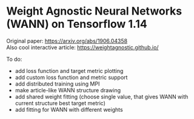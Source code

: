 # Weight Agnostic Neural Networks (WANN) on Tensorflow 1.14

Original paper: https://arxiv.org/abs/1906.04358 <br/>
Also cool interactive article: https://weightagnostic.github.io/

To do:
- add loss function and target metric plotting
- add custom loss function and metric support
- add distributed training using MPI
- make article-like WANN structure drawing
- add shared weight fitting (choose single value, that gives WANN with current structure best target metric)
- add fitting for WANN with different weights
